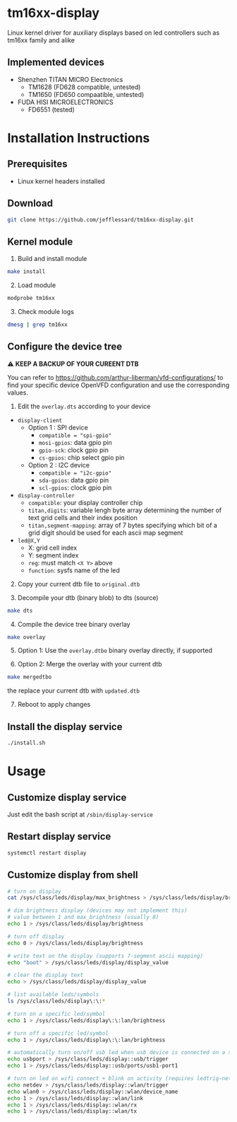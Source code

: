 # tm16xx-display
Linux kernel driver for auxiliary displays based on led controllers such as tm16xx family and alike

## Implemented devices
* Shenzhen TITAN MICRO Electronics
  * TM1628 (FD628 compatible, untested)
  * TM1650 (FD650 compaatible, untested)
* FUDA HISI MICROELECTRONICS
  * FD6551 (tested)

# Installation Instructions

## Prerequisites
* Linux kernel headers installed

## Download
```sh
git clone https://github.com/jefflessard/tm16xx-display.git
```

## Kernel module
1. Build and install module
```sh
make install
```

2. Load module
```sh
modprobe tm16xx
```

3. Check module logs
```sh
dmesg | grep tm16xx
```

## Configure the device tree
:warning: **KEEP A BACKUP OF YOUR CUREENT DTB**

You can refer to https://github.com/arthur-liberman/vfd-configurations/ to find your specific device OpenVFD configuration and use the corresponding values.

1. Edit the `overlay.dts` according to your device
  * `display-client`
    * Option 1 : SPI device
      * `compatible = "spi-gpio"`
      * `mosi-gpios`: data gpio pin
      * `gpio-sck`: clock gpio pin
      * `cs-gpios`: chip select gpio pin
    * Option 2 : I2C device
      * `compatible = "i2c-gpio"`
      * `sda-gpios`: data gpio pin
      * `scl-gpios`: clock gpio pin
  * `display-controller`
    * `compatible`: your display controller chip
    * `titan,digits`: variable lengh byte array determining the number of text grid cells and their index position 
    * `titan,segment-mapping`: array of 7 bytes specifying which bit of a grid digit should be used for each ascii map segment
  * `led@X,Y`
    * X: grid cell index
    * Y: segment index
    * `reg`: must match `<X Y>` above
    * `function`: sysfs name of the led

2. Copy your current dtb file to `original.dtb`

3. Decompile your dtb (binary blob) to dts (source)
```sh
make dts
```

4. Compile the device tree binary overlay
```sh
make overlay
```

5. Option 1: Use the `overlay.dtbo` binary overlay directly, if supported

6. Option 2: Merge the overlay with your current dtb
```sh
make mergedtbo
```
the  replace your current dtb with `updated.dtb`

7. Reboot to apply changes

## Install the display service
```sh
./install.sh
```

# Usage

## Customize display service
Just edit the bash script at `/sbin/display-service`

## Restart display service
```sh
systemctl restart display
```

## Customize display from shell
```sh
# turn on display
cat /sys/class/leds/display/max_brightness > /sys/class/leds/display/brightness

# dim brightness display (devices may not implement this)
# value between 1 and max_brightness (usually 8)
echo 1 > /sys/class/leds/display/brightness

# turn off display
echo 0 > /sys/class/leds/display/brightness

# write text on the display (supports 7-segment ascii mapping)
echo "boot" > /sys/class/leds/display/display_value

# clear the display text
echo > /sys/class/leds/display/display_value

# list available leds/symbols
ls /sys/class/leds/display\:\:*

# turn on a specific led/symbol
echo 1 > /sys/class/leds/display\:\:lan/brightness

# turn off a specific led/symbol
echo 1 > /sys/class/leds/display\:\:lan/brightness

# automatically turn on/off usb led when usb device is connected on a specific port
echo usbport > /sys/class/leds/display::usb/trigger
echo 1 > /sys/class/leds/display::usb/ports/usb1-port1

# turn on led on wifi connect + blink on activity (requires ledtrig-netdev module)
echo netdev > /sys/class/leds/display::wlan/trigger
echo wlan0 > /sys/class/leds/display::wlan/device_name
echo 1 > /sys/class/leds/display::wlan/link
echo 1 > /sys/class/leds/display::wlan/rx
echo 1 > /sys/class/leds/display::wlan/tx
```
